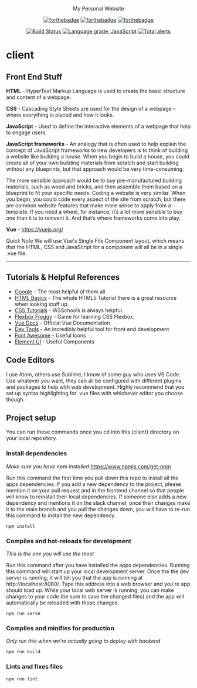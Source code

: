 <p align="center" color="#6a737d">
My Personal Website
</p>

<div align="center">

[![forthebadge](https://forthebadge.com/images/badges/made-with-vue.svg)](https://forthebadge.com) [![forthebadge](http://forthebadge.com/images/badges/uses-js.svg)](http://forthebadge.com) [![forthebadge](https://forthebadge.com/images/badges/contains-technical-debt.svg)](https://forthebadge.com)
</div>

<div align="center">
  
[![Build Status](https://travis-ci.com/JMLegere/me.svg?branch=master)](https://travis-ci.com/JMLegere/me) [![Language grade: JavaScript](https://img.shields.io/lgtm/grade/javascript/g/JMLegere/me.svg?logo=lgtm&logoWidth=18)](https://lgtm.com/projects/g/JMLegere/me/context:javascript) [![Total alerts](https://img.shields.io/lgtm/alerts/g/JMLegere/me.svg?logo=lgtm&logoWidth=18)](https://lgtm.com/projects/g/JMLegere/me/alerts/)
</div>

# client

## Front End Stuff
**HTML** - HyperText Markup Language is used to create the basic structure and content of a webpage.

**CSS** - Cascading Style Sheets are used for the design of a webpage – where everything is placed and how it looks.

**JavaScript** - Used to define the interactive elements of a webpage that help to engage users.

**JavaScript frameworks** - An analogy that is often used to help explain the concept of JavaScript frameworks to new developers is to think of building a website like building a house. When you begin to build a house, you could create all of your own building materials from scratch and start building without any blueprints, but that approach would be very time-consuming.

The more sensible approach would be to buy pre-manufactured building materials, such as wood and bricks, and then assemble them based on a blueprint to fit your specific needs. Coding a website is very similar. When you begin, you could code every aspect of the site from scratch, but there are common website features that make more sense to apply from a template. If you need a wheel, for instance, it’s a lot more sensible to buy one than it is to reinvent it. And that’s where frameworks come into play.

**Vue** - https://vuejs.org/

*Quick Note*
We will use Vue's Single File Component layout, which means that the HTML, CSS and JavaScript for a component will all be in a single .vue file.

---

## Tutorials & Helpful References
- [Google](https://www.google.ca/) - The most helpful of them all.
- [HTML Basics](https://www.w3schools.com/html/html_basic.asp) - The whole HTML5 Tutorial there is a great resource when looking stuff up.
- [CSS Tutorials](https://www.w3schools.com/Css/) - W3Schools is always helpful.
- [Flexbox Froggy](https://flexboxfroggy.com/) - Game for learning CSS Flexbox.
- [Vue Docs](https://vuejs.org/v2/guide/) - Official Vue Documentation
- [Dev Tools](https://www.codecademy.com/articles/use-devtools) - An incredibly helpful tool for front end development
- [Font Awesome](https://fontawesome.com/icons?d=gallery) - Useful Icons
- [Element UI](http://element.eleme.io/#/en-US/component/installation) - Useful Components
## Code Editors
I use Atom, others use Sublime, I know of some guy who uses VS Code. Use whatever you want, they can all be configured with different plugins and packages to help with web development. Highly recommend that you set up syntax highlighting for .vue files with whichever editor you choose though.

## Project setup
You can run these commands once you cd into this (client) directory on your local repository.

### Install dependencies
*Make sure you have npm installed*
https://www.npmjs.com/get-npm

Run this command the first time you pull down this repo to install all the apps dependencies. If you add a new dependency to the project, please mention it on your pull request and in the frontend channel so that people will know to reinstall their local dependencies. If someone else adds a new dependency and mentions it on the slack channel, once their changes make it to the main branch and you pull the changes down, you will have to re-run this command to install the new dependency.

```
npm install
```

### Compiles and hot-reloads for development
*This is the one you will use the most*

Run this command after you have installed the apps dependencies. Running this command will start up your local development server. Once the the dev server is running, it will tell you that the app is running at http://localhost:8080/. Type this address into a web browser and you're app should load up. While your local web server is running, you can make changes to your code (be sure to save the changed files) and the app will automatically be reloaded with those changes.

```
npm run serve
```

### Compiles and minifies for production
*Only run this when we're actually going to deploy with backend*
```
npm run build
```

### Lints and fixes files
```
npm run lint
```
